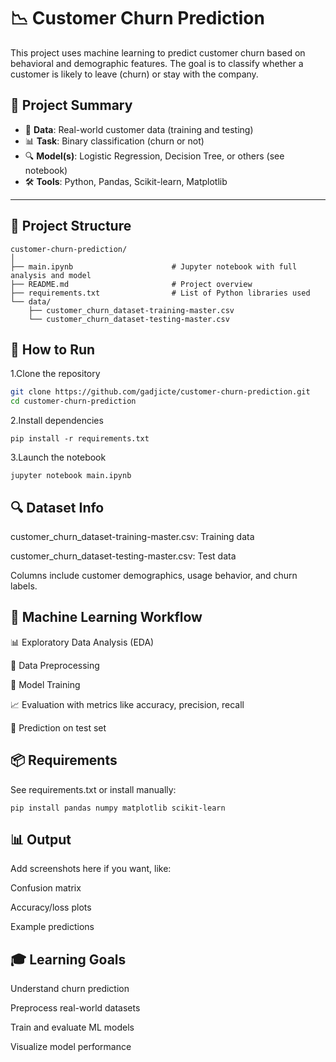 # 📉 Customer Churn Prediction

This project uses machine learning to predict customer churn based on behavioral and demographic features. The goal is to classify whether a customer is likely to leave (churn) or stay with the company.

## 🧾 Project Summary

- 📁 **Data**: Real-world customer data (training and testing)
- 📊 **Task**: Binary classification (churn or not)
- 🔍 **Model(s)**: Logistic Regression, Decision Tree, or others (see notebook)
- 🛠️ **Tools**: Python, Pandas, Scikit-learn, Matplotlib

---

## 📁 Project Structure

```text
customer-churn-prediction/
│
├── main.ipynb                      # Jupyter notebook with full analysis and model
├── README.md                       # Project overview
├── requirements.txt                # List of Python libraries used
└── data/
    ├── customer_churn_dataset-training-master.csv
    └── customer_churn_dataset-testing-master.csv
```
## 🚀 How to Run
1.Clone the repository
```bash
git clone https://github.com/gadjicte/customer-churn-prediction.git
cd customer-churn-prediction
```
2.Install dependencies
```
pip install -r requirements.txt
```
3.Launch the notebook
```
jupyter notebook main.ipynb
```
## 🔍 Dataset Info
customer_churn_dataset-training-master.csv: Training data

customer_churn_dataset-testing-master.csv: Test data

Columns include customer demographics, usage behavior, and churn labels.

## 🧠 Machine Learning Workflow
📊 Exploratory Data Analysis (EDA)

🧼 Data Preprocessing

🧠 Model Training

📈 Evaluation with metrics like accuracy, precision, recall

🔮 Prediction on test set

## 📦 Requirements
See requirements.txt or install manually:
```
pip install pandas numpy matplotlib scikit-learn
```
## 📊 Output
Add screenshots here if you want, like:

Confusion matrix

Accuracy/loss plots

Example predictions

## 🎓 Learning Goals
Understand churn prediction

Preprocess real-world datasets

Train and evaluate ML models

Visualize model performance



